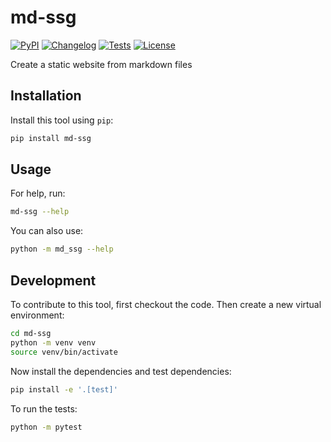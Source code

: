 # md-ssg

[![PyPI](https://img.shields.io/pypi/v/md-ssg.svg)](https://pypi.org/project/md-ssg/)
[![Changelog](https://img.shields.io/github/v/release/RKeelan/md-ssg?include_prereleases&label=changelog)](https://github.com/RKeelan/md-ssg/releases)
[![Tests](https://github.com/RKeelan/md-ssg/actions/workflows/test.yml/badge.svg)](https://github.com/RKeelan/md-ssg/actions/workflows/test.yml)
[![License](https://img.shields.io/badge/license-Apache%202.0-blue.svg)](https://github.com/RKeelan/md-ssg/blob/master/LICENSE)

Create a static website from markdown files

## Installation

Install this tool using `pip`:
```bash
pip install md-ssg
```
## Usage

For help, run:
```bash
md-ssg --help
```
You can also use:
```bash
python -m md_ssg --help
```
## Development

To contribute to this tool, first checkout the code. Then create a new virtual environment:
```bash
cd md-ssg
python -m venv venv
source venv/bin/activate
```
Now install the dependencies and test dependencies:
```bash
pip install -e '.[test]'
```
To run the tests:
```bash
python -m pytest
```
